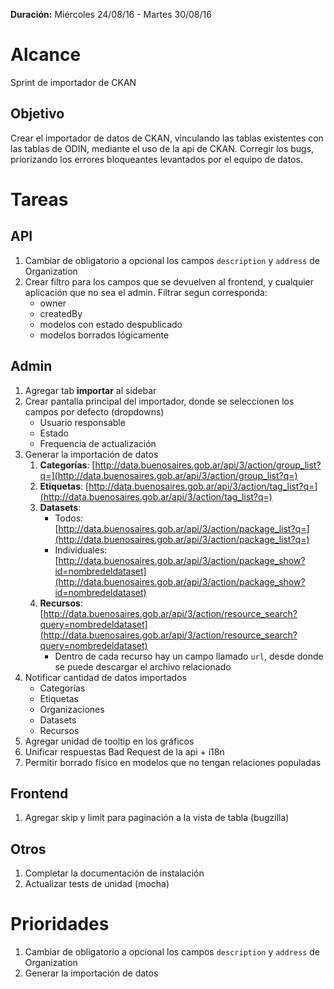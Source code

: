 **Duración:** Miércoles 24/08/16 - Martes 30/08/16

# Alcance
Sprint de importador de CKAN

## Objetivo
Crear el importador de datos de CKAN, vinculando las tablas existentes con las tablas de ODIN, mediante el uso de la api de CKAN.
Corregir los bugs, priorizando los errores bloqueantes levantados por el equipo de datos.

# Tareas

## API
1. Cambiar de obligatorio a opcional los campos `description` y `address` de Organization
2. Crear filtro para los campos que se devuelven al frontend, y cualquier aplicación que no sea el admin. Filtrar segun corresponda:
    - owner
    - createdBy
    - modelos con estado despublicado
    - modelos borrados lógicamente

## Admin
1. Agregar tab **importar** al sidebar
2. Crear pantalla principal del importador, donde se seleccionen los campos por defecto (dropdowns)
    - Usuario responsable
    - Estado
    - Frequencia de actualización
3. Generar la importación de datos
    1. **Categorías**: [http://data.buenosaires.gob.ar/api/3/action/group_list?q=](http://data.buenosaires.gob.ar/api/3/action/group_list?q=)
    2. **Etiquetas**: [http://data.buenosaires.gob.ar/api/3/action/tag_list?q=](http://data.buenosaires.gob.ar/api/3/action/tag_list?q=)
    3. **Datasets**:
        - Todos: [http://data.buenosaires.gob.ar/api/3/action/package_list?q=](http://data.buenosaires.gob.ar/api/3/action/package_list?q=)
        - Individuales: [http://data.buenosaires.gob.ar/api/3/action/package_show?id=nombredeldataset](http://data.buenosaires.gob.ar/api/3/action/package_show?id=nombredeldataset)
    4. **Recursos**: [http://data.buenosaires.gob.ar/api/3/action/resource_search?query=nombredeldataset](http://data.buenosaires.gob.ar/api/3/action/resource_search?query=nombredeldataset)
        - Dentro de cada recurso hay un campo llamado `url`, desde donde se puede descargar el archivo relacionado
4. Notificar cantidad de datos importados
    - Categorías
    - Etiquetas
    - Organizaciones
    - Datasets
    - Recursos
5. Agregar unidad de tooltip en los gráficos
6. Unificar respuestas Bad Request de la api + i18n
7. Permitir borrado físico en modelos que no tengan relaciones populadas

## Frontend
1. Agregar skip y limit para paginación a la vista de tabla (bugzilla)

## Otros
1. Completar la documentación de instalación
2. Actualizar tests de unidad (mocha)

# Prioridades
1. Cambiar de obligatorio a opcional los campos `description` y `address` de Organization
2. Generar la importación de datos

